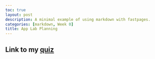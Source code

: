 ```yaml
---
toc: true
layout: post
description: A minimal example of using markdown with fastpages.
categories: [markdown, Week 0]
title: App Lab Planning
---
```


## Link to my [quiz](https://studio.code.org/projects/applab/ztEfzZlvA1N1EE5RJXmyVe0mzw1K_mbCYvX1sUIb85w)